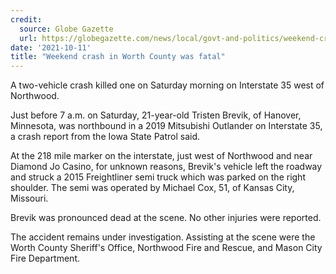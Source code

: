 ```yaml
---
credit:
  source: Globe Gazette
  url: https://globegazette.com/news/local/govt-and-politics/weekend-crash-in-worth-county-was-fatal/article_55dd40e1-e70f-595c-aba7-49cc9e708dc1.html
date: '2021-10-11'
title: "Weekend crash in Worth County was fatal"
---
```

A two-vehicle crash killed one on Saturday morning on Interstate 35 west of Northwood.

Just before 7 a.m. on Saturday, 21-year-old Tristen Brevik, of Hanover, Minnesota, was northbound in a 2019 Mitsubishi Outlander on Interstate 35, a crash report from the Iowa State Patrol said.

At the 218 mile marker on the interstate, just west of Northwood and near Diamond Jo Casino, for unknown reasons, Brevik's vehicle left the roadway and struck a 2015 Freightliner semi truck which was parked on the right shoulder. The semi was operated by Michael Cox, 51, of Kansas City, Missouri. 

Brevik was pronounced dead at the scene. No other injuries were reported.

The accident remains under investigation. Assisting at the scene were the Worth County Sheriff's Office, Northwood Fire and Rescue, and Mason City Fire Department. 
